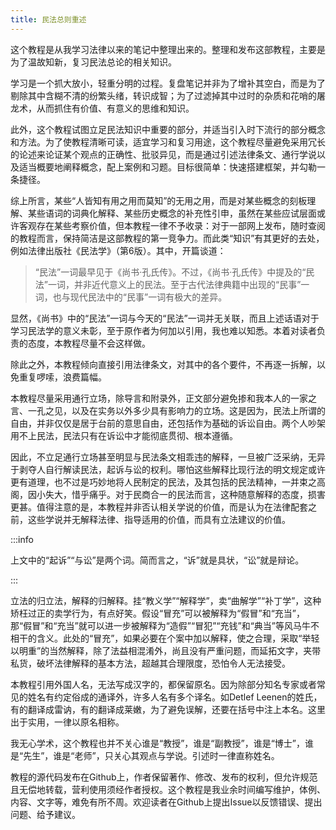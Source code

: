```yaml
---
title: 民法总则重述
---
```


这个教程是从我学习法律以来的笔记中整理出来的。整理和发布这部教程，主要是为了温故知新，复习民法总论的相关知识。

学习是一个抓大放小，轻重分明的过程。复盘笔记并非为了增补其空白，而是为了剔除其中含糊不清的纷繁头绪，转识成智；为了过滤掉其中过时的杂质和花哨的屠龙术，从而抓住有价值、有意义的思维和知识。

此外，这个教程试图立足民法知识中重要的部分，并适当引入时下流行的部分概念和方法。为了使教程清晰可读，适宜学习和复习用途，这个教程尽量避免采用冗长的论述来论证某个观点的正确性、批驳异见，而是通过引述法律条文、通行学说以及适当概要地阐释概念，配上案例和习题。目标很简单：快速搭建框架，并勾勒一条捷径。

综上所言，某些“人皆知有用之用而莫知”的无用之用，而是对某些概念的刻板理解、某些语词的词典化解释、某些历史概念的补充性引申，虽然在某些应试层面或许客观存在某些考察价值，但本教程一律不予收录：对于一部网上发布，随时查阅的教程而言，保持简洁是这部教程的第一竞争力。而此类“知识”有其更好的去处，例如法律出版社《民法学》（第6版）。其中，开篇谈道：

> “民法”一词最早见于《尚书·孔氏传》。不过，《尚书·孔氏传》中提及的“民法”一词，并非近代意义上的民法。至于古代法律典籍中出现的“民事”一词，也与现代民法中的“民事”一词有极大的差异。

显然，《尚书》中的“民法”一词与今天的“民法”一词并无关联，而且上述话语对于学习民法学的意义未彰，至于原作者为何加以引用，我也难以知悉。本着对读者负责的态度，本教程尽量不会这样做。

除此之外，本教程倾向直接引用法律条文，对其中的各个要件，不再逐一拆解，以免重复啰嗦，浪费篇幅。

本教程尽量采用通行立场，除导言和附录外，正文部分避免掺和我本人的一家之言、一孔之见，以及在实务以外多少具有影响力的立场。这是因为，民法上所谓的自由，并非仅仅是居于台前的意思自由，还包括作为基础的诉讼自由。两个人吵架用不上民法，民法只有在诉讼中才能彻底贯彻、根本遵循。

因此，不立足通行立场甚至明显与民法条文相乖违的解释，一旦被广泛采纳，无异于剥夺人自行解读民法，起诉与讼的权利。哪怕这些解释比现行法的明文规定或许更有道理，也不过是巧妙地将人民制定的民法，及其包括的民法精神，一并束之高阁，因小失大，惜乎痛乎。对于民商合一的民法而言，这种随意解释的态度，损害更甚。值得注意的是，本教程并非否认相关学说的价值，而是认为在法律配套之前，这些学说并无解释法律、指导适用的价值，而具有立法建议的价值。

:::info

上文中的“起诉”“与讼”是两个词。简而言之，“诉”就是具状，“讼”就是辩论。

:::

立法的归立法，解释的归解释。挂“教义学”“解释学”，卖“曲解学”“补丁学”，这种矫枉过正的卖学行为，有点好笑。假设“冒充”可以被解释为“假冒”和“充当”，那“假冒”和“充当”就可以进一步被解释为“造假”“冒犯”“充钱”和“典当”等风马牛不相干的含义。此处的“冒充”，如果必要在个案中加以解释，使之合理，采取“举轻以明重”的当然解释，除了法益相混淆外，尚且没有严重问题，而延拓文字，夹带私货，破坏法律解释的基本方法，超越其合理限度，恐怕令人无法接受。

本教程引用外国人名，无法写成汉字的，都保留原名。因为除部分知名专家或者常见的姓名有约定俗成的通译外，许多人名有多个译名。如Detlef Leenen的姓氏，有的翻译成雷讷，有的翻译成莱嫩，为了避免误解，还要在括号中注上本名。这里出于实用，一律以原名相称。

我无心学术，这个教程也并不关心谁是“教授”，谁是“副教授”，谁是“博士”，谁是“先生”，谁是“老师”，只关心其观点与学说。引述时一律直称姓名。

教程的源代码发布在Github上，作者保留著作、修改、发布的权利，但允许规范且无偿地转载，营利使用须经作者授权。这个教程是我业余时间编写维护，体例、内容、文字等，难免有所不周。欢迎读者在Github上提出Issue以反馈错误、提出问题、给予建议。